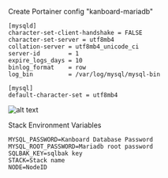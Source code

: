 Create Portainer config "kanboard-mariadb"
```
[mysqld]
character-set-client-handshake = FALSE
character-set-server = utf8mb4
collation-server = utf8mb4_unicode_ci
server-id        = 1
expire_logs_days = 10
binlog_format    = row
log_bin          = /var/log/mysql/mysql-bin
 
[mysql]
default-character-set = utf8mb4
```

![alt text](https://raw.githubusercontent.com/suodrazah/docker_swarm/main/_images/deploy_conf.png)

Stack Environment Variables
```
MYSQL_PASSWORD=Kanboard Database Password
MYSQL_ROOT_PASSWORD=Mariadb root password
SQLBAK_KEY=sqlbak key
STACK=Stack name
NODE=NodeID
```
